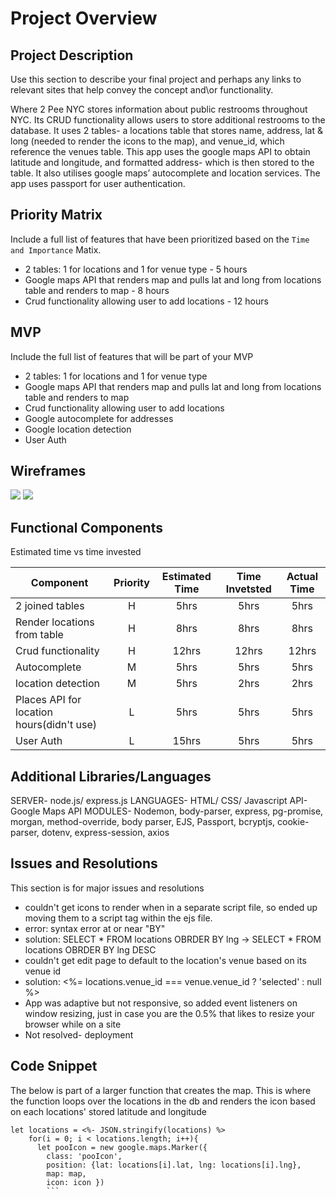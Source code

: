 # Project Overview

## Project Description

Use this section to describe your final project and perhaps any links to relevant sites that help convey the concept and\or functionality.

Where 2 Pee NYC stores information about public restrooms throughout NYC.  Its CRUD functionality allows users to store additional restrooms to the database.  It uses 2 tables- a locations table that stores name, address, lat & long (needed to render the icons to the map), and venue_id, which reference the venues table. This app uses the google maps API to obtain latitude and longitude, and formatted address- which is then stored to the table.  It also utilises google maps’ autocomplete and location services.  The app uses passport for user authentication.


## Priority Matrix

Include a full list of features that have been prioritized based on the `Time and Importance` Matix.
- 2 tables: 1 for locations and 1 for venue type - 5 hours
- Google maps API that renders map and pulls lat and long from locations table and renders to map - 8 hours
- Crud functionality allowing user to add locations - 12 hours

## MVP

Include the full list of features that will be part of your MVP
- 2 tables: 1 for locations and 1 for venue type
- Google maps API that renders map and pulls lat and long from locations table and renders to map
- Crud functionality allowing user to add locations
- Google autocomplete for addresses
- Google location detection
- User Auth

## Wireframes


![](https://i.imgur.com/iI5NNo6.jpg)
![](https://i.imgur.com/Y3gGpSk.jpg?1)




## Functional Components

Estimated time vs time invested 

| Component | Priority | Estimated Time | Time Invetsted | Actual Time |
| --- | :---: |  :---: | :---: | :---: |
|  2 joined tables | H | 5hrs| 5hrs | 5hrs |
|  Render locations from table | H | 8hrs| 8hrs | 8hrs |
|  Crud functionality | H | 12hrs| 12hrs | 12hrs |
|  Autocomplete | M | 5hrs| 5hrs | 5hrs |
|  location detection | M | 5hrs| 2hrs | 2hrs |
|  Places API for location hours(didn't use) | L | 5hrs| 5hrs | 5hrs |
|  User Auth | L | 15hrs| 5hrs | 5hrs |

## Additional Libraries/Languages


SERVER- node.js/ express.js
LANGUAGES- HTML/ CSS/ Javascript
API- Google Maps API
MODULES- Nodemon, body-parser, express, pg-promise, morgan, method-override, body parser, EJS, Passport, bcryptjs, cookie-parser, dotenv, express-session, axios


## Issues and Resolutions
This section is for major issues and resolutions

- couldn't get icons to render when in a separate script file, so ended up moving them to a script tag within the ejs file.
- error: syntax error at or near "BY"
- solution: SELECT * FROM locations OBRDER BY lng -> SELECT * FROM locations OBRDER BY lng DESC
- couldn't get edit page to default to the location's venue based on its venue id
- solution: <%= locations.venue_id === venue.venue_id ? 'selected' : null %>
- App was adaptive  but not responsive, so added event listeners on window resizing, just in case you are the 0.5% that likes to resize your browser while on a site
- Not resolved- deployment

## Code Snippet

The below is part of a larger function that creates the map.  This is where the function loops over the locations in the db and renders the icon based on each locations' stored latitude and longitude

```
let locations = <%- JSON.stringify(locations) %>
    for(i = 0; i < locations.length; i++){
      let pooIcon = new google.maps.Marker({
        class: 'pooIcon',
        position: {lat: locations[i].lat, lng: locations[i].lng},
        map: map,
        icon: icon })
        ```

